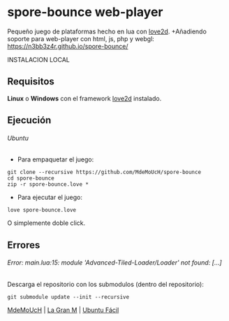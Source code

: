 # spore-bounce web-player

Pequeño juego de plataformas hecho en lua con [love2d](https://love2d.org/).
+Añadiendo soporte para web-player con html, js, php y webgl: https://n3bb3z4r.github.io/spore-bounce/


INSTALACION LOCAL

## Requisitos

**Linux** o **Windows** con el framework [love2d](https://love2d.org/) instalado. 




## Ejecución

###### Ubuntu

- Para empaquetar el juego:
```
git clone --recursive https://github.com/MdeMoUcH/spore-bounce
cd spore-bounce
zip -r spore-bounce.love * 
```

- Para ejecutar el juego:
```
love spore-bounce.love
```
O simplemente doble click.




## Errores

###### Error: main.lua:15: module 'Advanced-Tiled-Loader/Loader' not found: [...]
Descarga el repositorio con los submodulos (dentro del repositorio):
```
git submodule update --init --recursive
```




[MdeMoUcH](http://www.twitter.com/mdemouch) | [La Gran M](http://www.lagranm.com) | [Ubuntu Fácil](http://www.ubuntufacil.com)
